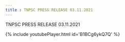 ```yaml
---
title : TNPSC PRESS RELEASE 03.11.2021
---
```


TNPSC PRESS RELEASE 03.11.2021



{% include youtubePlayer.html id='B1BCg6ykQ7Q' %}
